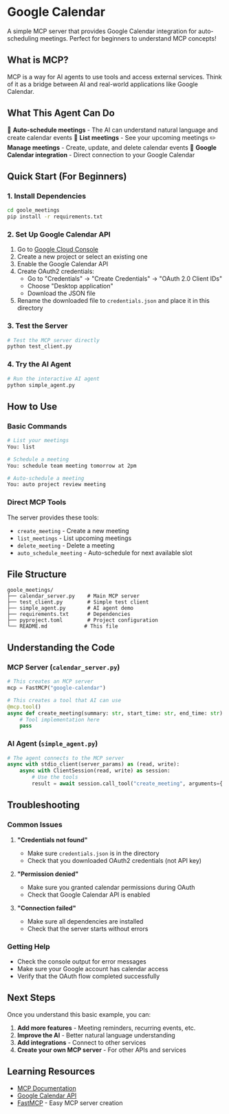 # Google Calendar

A simple MCP server that provides Google Calendar integration for auto-scheduling meetings. Perfect for beginners to understand MCP concepts!

## What is MCP?

MCP is a way for AI agents to use tools and access external services. Think of it as a bridge between AI and real-world applications like Google Calendar.

## What This Agent Can Do

🤖 **Auto-schedule meetings** - The AI can understand natural language and create calendar events
📅 **List meetings** - See your upcoming meetings
✏️ **Manage meetings** - Create, update, and delete calendar events
🔗 **Google Calendar integration** - Direct connection to your Google Calendar

## Quick Start (For Beginners)

### 1. Install Dependencies

```bash
cd goole_meetings
pip install -r requirements.txt
```

### 2. Set Up Google Calendar API

1. Go to [Google Cloud Console](https://console.cloud.google.com/)
2. Create a new project or select an existing one
3. Enable the Google Calendar API
4. Create OAuth2 credentials:
   - Go to "Credentials" → "Create Credentials" → "OAuth 2.0 Client IDs"
   - Choose "Desktop application"
   - Download the JSON file
5. Rename the downloaded file to `credentials.json` and place it in this directory

### 3. Test the Server

```bash
# Test the MCP server directly
python test_client.py
```

### 4. Try the AI Agent

```bash
# Run the interactive AI agent
python simple_agent.py
```

## How to Use

### Basic Commands

```bash
# List your meetings
You: list

# Schedule a meeting
You: schedule team meeting tomorrow at 2pm

# Auto-schedule a meeting
You: auto project review meeting
```

### Direct MCP Tools

The server provides these tools:

- `create_meeting` - Create a new meeting
- `list_meetings` - List upcoming meetings
- `delete_meeting` - Delete a meeting
- `auto_schedule_meeting` - Auto-schedule for next available slot

## File Structure

```
goole_meetings/
├── calendar_server.py    # Main MCP server
├── test_client.py        # Simple test client
├── simple_agent.py       # AI agent demo
├── requirements.txt      # Dependencies
├── pyproject.toml        # Project configuration
└── README.md            # This file
```

## Understanding the Code

### MCP Server (`calendar_server.py`)

```python
# This creates an MCP server
mcp = FastMCP("google-calendar")

# This creates a tool that AI can use
@mcp.tool()
async def create_meeting(summary: str, start_time: str, end_time: str):
    # Tool implementation here
    pass
```

### AI Agent (`simple_agent.py`)

```python
# The agent connects to the MCP server
async with stdio_client(server_params) as (read, write):
    async with ClientSession(read, write) as session:
        # Use the tools
        result = await session.call_tool("create_meeting", arguments={...})
```

## Troubleshooting

### Common Issues

1. **"Credentials not found"**

   - Make sure `credentials.json` is in the directory
   - Check that you downloaded OAuth2 credentials (not API key)

2. **"Permission denied"**

   - Make sure you granted calendar permissions during OAuth
   - Check that Google Calendar API is enabled

3. **"Connection failed"**
   - Make sure all dependencies are installed
   - Check that the server starts without errors

### Getting Help

- Check the console output for error messages
- Make sure your Google account has calendar access
- Verify that the OAuth flow completed successfully

## Next Steps

Once you understand this basic example, you can:

1. **Add more features** - Meeting reminders, recurring events, etc.
2. **Improve the AI** - Better natural language understanding
3. **Add integrations** - Connect to other services
4. **Create your own MCP server** - For other APIs and services

## Learning Resources

- [MCP Documentation](https://modelcontextprotocol.io/)
- [Google Calendar API](https://developers.google.com/calendar)
- [FastMCP](https://fastmcp.cloud/) - Easy MCP server creation
